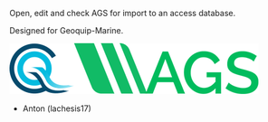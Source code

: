 Open, edit and check AGS for import to an access database.

Designed for Geoquip-Marine.


![GM Logo](images/geobig.png)![AGS Logo](images/AGSb.png)
- Anton (lachesis17)
